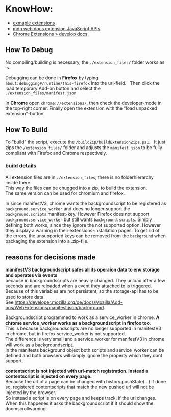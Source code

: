 # KnowHow:

- [exmaple extensions](https://developer.mozilla.org/en-US/docs/Mozilla/Add-ons/WebExtensions/Examples)
- [mdn web docs extension JavaScript APIs](https://developer.mozilla.org/en-US/docs/Mozilla/Add-ons/WebExtensions/API/)
- [Chrome Extensions » develop docs](https://developer.chrome.com/docs/extensions/develop)

## How To Debug

No compiling/building is necessary, the ```./extension_files/``` folder works as is.  

Debugging can be done in **Firefox** by typing ```about:debugging#/runtime/this-firefox``` into the url-field.  
Then click the load temporary Add-on button and select the ```./extension_files/manifest.json```

In **Chrome** open ```chrome://extensions/```, then check the developer-mode in the top-right corner. 
Finally open the extension with the "load unpacked extension"-button.

## How To Build

To "build" the script, execute the ```/buildZip/buildExtensionZips.ps1```.  
It just zips the ```/extension_files/``` folder and adjusts the ```manifest.json``` to be fully compliant with Firefox and Chrome respectively.

### build details

All extension files are in ```./extension_files```, there is no folderhierarchy inside there.  
This way the files can be chugged into a zip, to build the extension.  
The same version can be used for chromium and firefox.

In since manifestV3, chrome wants the backgroundscript to be registered as ```background.service_worker``` and does no longer support the ```background.scripts``` manifest-key. However Firefox does not support ```background.service_worker``` but still wants ```background.scripts```. Simply defining both works, since they ignore the not supported option. However they display a warning in their extensions-installation pages. To get rid of the errors, the unsupported keys can be removed from the ```background``` when packaging the extension into a .zip-file.

## reasons for decisions made

**manifestV3 backgroundscript safes all its operaion data to env.storage and operates via events**  
because in backgroundscripts are heavily changed. They unload after a few seconds and are reloaded when a event they attached to is triggered.  
Because of this variables are not persistent, so the storage-api has to be used to store data.  
See https://developer.mozilla.org/de/docs/Mozilla/Add-ons/WebExtensions/manifest.json/background.

Backgroundscript programmed to work as a service_worker in chrome.
**A chrome service_worker works as a backgroundscript in firefox too**.  
This is because backgroundscripts are no longer supported in manifestV3 in chrome, but in firefox service_worker is not supported.  
The difference is very small and a service_worker for manifestV3 in chrome will work as a backgroundscript.  
In the manifests background object both scripts and service_worker can be defined and both browsers will simply ignore the property which they dont support.

**contentscript is not injected with url-match registration. Instead a contentscript is injected on every page.**  
Because the url of a page can be changed with history.pushState(...) if done so, registered contentscripts that match the new pushed url will not be injected by the browser.  
So instead a script is on every page and keeps track, if the url changes. When this happenes it asks the backgroundscript if it should show the doomscrollwarning.
